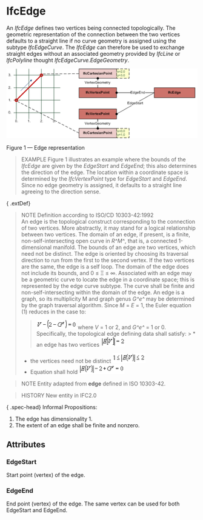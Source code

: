 # IfcEdge

An _IfcEdge_ defines two vertices being connected topologically. The geometric representation of the connection between the two vertices defaults to a straight line if no curve geometry is assigned using the subtype _IfcEdgeCurve_. The _IfcEdge_ can therefore be used to exchange straight edges without an associated geometry provided by _IfcLine_ or _IfcPolyline_ thought _IfcEdgeCurve.EdgeGeometry_.

![edge representation](../../../../figures/ifcedge.png)

Figure 1 &mdash; Edge representation

> EXAMPLE Figure 1 illustrates an example where the bounds of the <em>IfcEdge</em> are given by the <em>EdgeStart</em> and <em>EdgeEnd</em>; this also determines the direction of the edge. The location within a coordinate space is determined by the <em>IfcVertexPoint</em> type for <em>EdgeStart</em> and <em>EdgeEnd</em>. Since no edge geometry is assigned, it defaults to a straight line agreeing to the direction sense.

{ .extDef}
> NOTE  Definition according to ISO/CD 10303-42:1992  
> An edge is the topological construct corresponding to the connection of two vertices. More abstractly, it may stand for a logical relationship between two vertices. The domain of an edge, if present, is a finite, non-self-intersecting open curve in _R^M^_, that is, a connected 1-dimensional manifold. The bounds of an edge are two vertices, which need not be distinct. The edge is oriented by choosing its traversal direction to run from the first to the second vertex. If the two vertices are the same, the edge is a self loop. The domain of the edge does not include its bounds, and 0 &le; &Xi; &le; &infin;. Associated with an edge may be a geometric curve to locate the edge in a coordinate space; this is represented by the edge curve subtype. The curve shall be finite and non-self-intersecting within the domain of the edge. An edge is a graph, so its multiplicity M and graph genus _G^e^_ may be determined by the graph traversal algorithm. Since _M_ = _E_ = 1, the Euler equation (1) reduces in the case to: 
>> ![Image](../../../../figures/ifcedge-math1.gif)
>  where _V_ = 1 or 2, and _G^e^_ = 1 or 0. Specifically, the topological edge defining data shall satisfy: > * an edge has two vertices   ![Image](../../../../figures/ifcedge-math2.gif)
> * the vertices need not be distinct   ![Image](../../../../figures/ifcedge-math3.gif)
> * Equation shall hold   ![Image](../../../../figures/ifcedge-math4.gif)

> NOTE  Entity adapted from **edge** defined in ISO 10303-42.

> HISTORY  New entity in IFC2.0

{ .spec-head}
Informal Propositions:

1. The edge has dimensionality 1.
2. The extent of an edge shall be finite and nonzero.

## Attributes

### EdgeStart
Start point (vertex) of the edge.

### EdgeEnd
End point (vertex) of the edge. The same vertex can be used for both EdgeStart and EdgeEnd.
